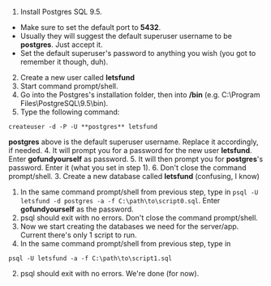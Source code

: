 1. Install Postgres SQL 9.5.
  - Make sure to set the default port to **5432**.
  - Usually they will suggest the default superuser username to be **postgres**. Just accept it.
  - Set the default superuser's password to anything you wish (you got to remember it though, duh).
2. Create a new user called **letsfund**
  1. Start command prompt/shell.
  2. Go into the Postgres's installation folder, then into **/bin** (e.g. C:\Program Files\PostgreSQL\9.5\bin).
  3. Type the following command:
  ```
  createuser -d -P -U **postgres** letsfund
  ```
  **postgres** above is the default superuser username. Replace it accordingly, if needed.
  4. It will prompt you for a password for the new user **letsfund**. Enter **gofundyourself** as password.
  5. It will then prompt you for **postgres**'s password. Enter it (what you set in step 1).
  6. Don't close the command prompt/shell.
3. Create a new database called **letsfund** (confusing, I know)
  1. In the same command prompt/shell from previous step, type in
  ```psql -U letsfund -d postgres -a -f C:\path\to\script0.sql```.
  Enter **gofundyourself** as the password.
  2. psql should exit with no errors. Don't close the command prompt/shell.
4. Now we start creating the databases we need for the server/app. Current there's only 1 script to run.
  1. In the same command prompt/shell from previous step, type in
  ```
  psql -U letsfund -a -f C:\path\to\script1.sql
  ```
  2. psql should exit with no errors. We're done (for now).